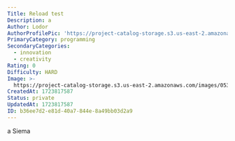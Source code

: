 ```yaml
---
Title: Reload test
Description: a
Author: Lodor
AuthorProfilePic: 'https://project-catalog-storage.s3.us-east-2.amazonaws.com/images/pfp.png'
PrimaryCategory: programming
SecondaryCategories:
  - innovation
  - creativity
Rating: 0
Difficulty: HARD
Image: >-
  https://project-catalog-storage.s3.us-east-2.amazonaws.com/images/05354c19-a1f7-4d56-a2ba-bf82e6d29204.png
CreatedAt: 1723817587
Status: private
UpdatedAt: 1723817587
ID: b36ee7d2-e81d-40a7-844e-8a49bb03d2a9
---
```

a
Siema
